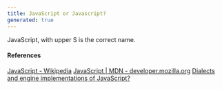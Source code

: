```yaml
---
title: JavaScript or Javascript?
generated: true
---
```


<div markdown="1" class="ans">
JavaScript, with upper S is the correct name.
</div>

#### References

[JavaScript - Wikipedia](https://en.wikipedia.org/wiki/JavaScript)
[JavaScript \| MDN - developer.mozilla.org](https://developer.mozilla.org/en-US/docs/Web/JavaScript)
[Dialects and engine implementations of JavaScript?](/en-US/javascript/specification-dialects-and-engine-implementations)

